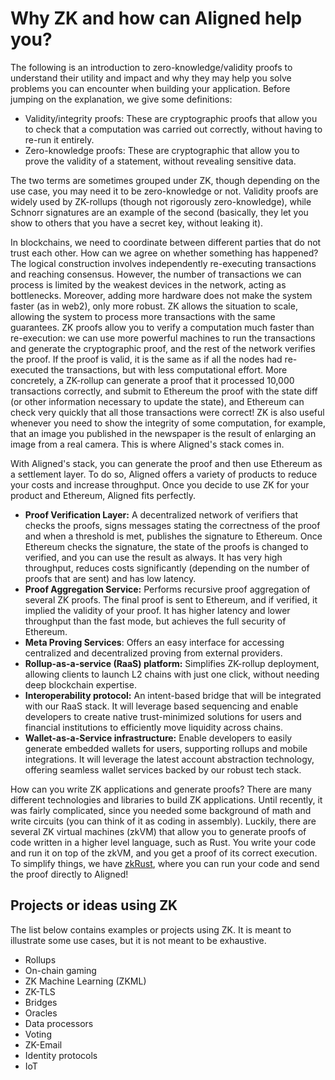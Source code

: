# Why ZK and how can Aligned help you?

The following is an introduction to zero-knowledge/validity proofs to understand their utility and impact and why they may help you solve problems you can encounter when building your application. Before jumping on the explanation, we give some definitions:
 
- Validity/integrity proofs: These are cryptographic proofs that allow you to check that a computation was carried out correctly, without having to re-run it entirely.
- Zero-knowledge proofs: These are cryptographic that allow you to prove the validity of a statement, without revealing sensitive data.

The two terms are sometimes grouped under ZK, though depending on the use case, you may need it to be zero-knowledge or not. Validity proofs are widely used by ZK-rollups (though not rigorously zero-knowledge), while Schnorr signatures are an example of the second (basically, they let you show to others that you have a secret key, without leaking it).

In blockchains, we need to coordinate between different parties that do not trust each other. How can we agree on whether something has happened? The logical construction involves independently re-executing transactions and reaching consensus. However, the number of transactions we can process is limited by the weakest devices in the network, acting as bottlenecks. Moreover, adding more hardware does not make the system faster (as in web2), only more robust. ZK allows the situation to scale, allowing the system to process more transactions with the same guarantees. ZK proofs allow you to verify a computation much faster than re-execution: we can use more powerful machines to run the transactions and generate the cryptographic proof, and the rest of the network verifies the proof. If the proof is valid, it is the same as if all the nodes had re-executed the transactions, but with less computational effort. More concretely, a ZK-rollup can generate a proof that it processed 10,000 transactions correctly, and submit to Ethereum the proof with the state diff (or other information necessary to update the state), and Ethereum can check very quickly that all those transactions were correct! ZK is also useful whenever you need to show the integrity of some computation, for example, that an image you published in the newspaper is the result of enlarging an image from a real camera. This is where Aligned's stack comes in.

With Aligned's stack, you can generate the proof and then use Ethereum as a settlement layer. To do so, Aligned offers a variety of products to reduce your costs and increase throughput. Once you decide to use ZK for your product and Ethereum, Aligned fits perfectly.

- **Proof Verification Layer:** A decentralized network of verifiers that checks the proofs, signs messages stating the correctness of the proof and when a threshold is met, publishes the signature to Ethereum. Once Ethereum checks the signature, the state of the proofs is changed to verified, and you can use the result as always. It has very high throughput, reduces costs significantly (depending on the number of proofs that are sent) and has low latency.
- **Proof Aggregation Service:** Performs recursive proof aggregation of several ZK proofs. The final proof is sent to Ethereum, and if verified, it implied the validity of your proof. It has higher latency and lower throughput than the fast mode, but achieves the full security of Ethereum.
- **Meta Proving Services**: Offers an easy interface for accessing centralized and decentralized proving from external providers.
- **Rollup-as-a-service (RaaS) platform:** Simplifies ZK-rollup deployment, allowing clients to launch L2 chains with just one click, without needing deep blockchain expertise.
- **Interoperability protocol:** An intent-based bridge that will be integrated with our RaaS stack. It will leverage based sequencing and enable developers to create native trust-minimized solutions for users and financial institutions to efficiently move liquidity across chains.
- **Wallet-as-a-Service infrastructure:** Enable developers to easily generate embedded wallets for users, supporting rollups and mobile integrations. It will leverage the latest account abstraction technology, offering seamless wallet services backed by our robust tech stack.

How can you write ZK applications and generate proofs? There are many different technologies and libraries to build ZK applications. Until recently, it was fairly complicated, since you needed some background of math and write circuits (you can think of it as coding in assembly). Luckily, there are several ZK virtual machines (zkVM) that allow you to generate proofs of code written in a higher level language, such as Rust.
You write your code and run it on top of the zkVM, and you get a proof of its correct execution. To simplify things, we have [zkRust](../3_guides/5_using_zkrust.md), where you can run your code and send the proof directly to Aligned!

## Projects or ideas using ZK

The list below contains examples or projects using ZK. It is meant to illustrate some use cases, but it is not meant to be exhaustive.

- Rollups
- On-chain gaming
- ZK Machine Learning (ZKML)
- ZK-TLS
- Bridges
- Oracles
- Data processors
- Voting
- ZK-Email
- Identity protocols
- IoT
